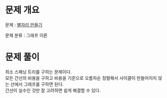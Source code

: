 # 문제 개요

문제 : [별자리 만들기](https://www.acmicpc.net/problem/4386)

문제 분류 : 그래프 이론

# 문제 풀이

최소 스패닝 트리를 구하는 문제이다.  
모든 간선의 비용을 구하고 비용을 기준으로 오름차순 정렬해서 사이클이 만들어지지 않는 선에서 그래프를 구하면 된다.  
간선이 실수인 것만 잘 고려하면 쉽게 해결할 수 있다.
